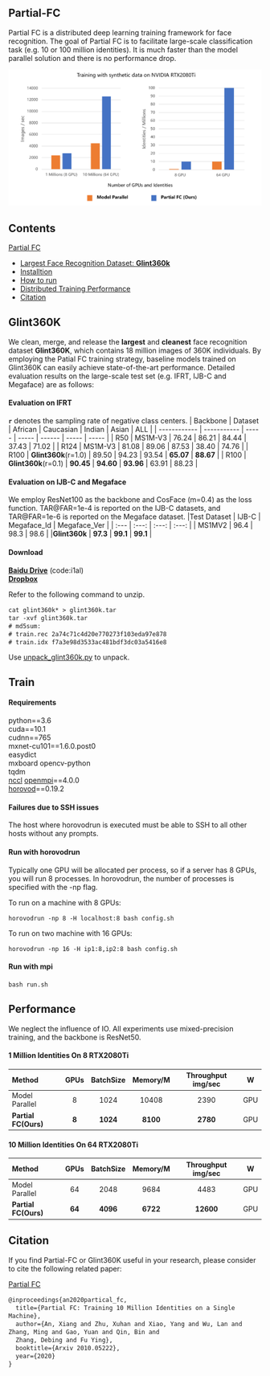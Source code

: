 ## Partial-FC
Partial FC is a distributed deep learning training framework for face recognition. The goal of Partial FC is to facilitate large-scale classification task (e.g. 10 or 100 million identities). It is much faster than the model parallel solution and there is no performance drop.

![Image text](https://github.com/nttstar/insightface-resources/blob/master/images/partial_speed1.png)


## Contents
[Partial FC](https://arxiv.org/abs/2010.05222)
- [Largest Face Recognition Dataset: **Glint360k**](#Glint360k)
- [Installtion](./docs/installtion.md)
- [How to run](#Train)
- [Distributed Training Performance](#Performance)
- [Citation](#Citation)


## Glint360K
We clean, merge, and release the **largest** and **cleanest** face recognition dataset **Glint360K**, which contains 18 million images of 360K individuals. 
By employing the Patial FC training strategy, baseline models trained on Glint360K can easily achieve state-of-the-art performance. 
Detailed evaluation results on the large-scale test set (e.g. IFRT, IJB-C and Megaface) are as follows:

#### Evaluation on IFRT       
**`r`** denotes the sampling rate of negative class centers.
| Backbone     | Dataset            | African | Caucasian | Indian | Asian | ALL   |
| ------------ | -----------        | ----- | ----- | ------ | ----- | ----- |
| R50          | MS1M-V3            | 76.24 | 86.21 | 84.44  | 37.43 | 71.02 |
| R124         | MS1M-V3            | 81.08 | 89.06 | 87.53  | 38.40 | 74.76 |
| R100         | **Glint360k**(r=1.0)   | 89.50 | 94.23 | 93.54  | **65.07** | **88.67** |
| R100         | **Glint360k**(r=0.1)   | **90.45** | **94.60** | **93.96**  | 63.91 | 88.23 |

#### Evaluation on IJB-C and Megaface  
We employ ResNet100 as the backbone and CosFace (m=0.4) as the loss function.
TAR@FAR=1e-4 is reported on the IJB-C datasets, and TAR@FAR=1e-6 is reported on the Megaface dataset.
|Test Dataset        | IJB-C     | Megaface_Id  | Megaface_Ver |
| :---               | :---:     | :---:        | :---:        |
| MS1MV2             | 96.4      | 98.3         | 98.6         |
|**Glint360k** | **97.3**  | **99.1**     | **99.1**     |

#### Download
[**Baidu Drive**](https://pan.baidu.com/s/1aHC_nJGKzKgwJKoVb2Q_Gg) (code:i1al)  
[**Dropbox**](https://www.dropbox.com/sh/gdix4jabzlwtk72/AAAXEItN1zwdo_tzOx5-QqHWa?dl=0)

Refer to the following command to unzip.
```
cat glint360k* > glint360k.tar
tar -xvf glint360k.tar
# md5sum:
# train.rec 2a74c71c4d20e770273f103eda97e878
# train.idx f7a3e98d3533ac481bdf3dc03a5416e8
```
Use [unpack_glint360k.py](./unpack_glint360k.py) to unpack.

## Train
#### Requirements
python==3.6  
cuda==10.1    
cudnn==765    
mxnet-cu101==1.6.0.post0  
easydict      
mxboard
opencv-python   
tqdm  
[nccl](https://docs.nvidia.com/deeplearning/nccl/install-guide/index.html)
[openmpi](./setup-utils/install-mpi.sh)==4.0.0  
[horovod](./setup-utils/install-horovod.sh)==0.19.2  

#### Failures due to SSH issues
The host where horovodrun is executed must be able to SSH to all other hosts without any prompts.

#### Run with horovodrun
Typically one GPU will be allocated per process, so if a server has 8 GPUs, you will run 8 processes. 
In horovodrun, the number of processes is specified with the -np flag.

To run on a machine with 8 GPUs:
```shell script
horovodrun -np 8 -H localhost:8 bash config.sh
```

To run on two machine with 16 GPUs:
```shell script
horovodrun -np 16 -H ip1:8,ip2:8 bash config.sh
```

#### Run with mpi
```shell script
bash run.sh
```

## Performance
We neglect the influence of IO. All experiments use mixed-precision training, and the backbone is ResNet50.
#### 1 Million Identities On 8 RTX2080Ti  

|Method                     | GPUs        | BatchSize     | Memory/M      | Throughput img/sec | W     |
| :---                      | :---:       | :---:         | :---:         | :---:              | :---: |
| Model Parallel            | 8           | 1024          | 10408         | 2390               | GPU   |
| **Partial FC(Ours)**      | **8**       | **1024**      | **8100**      | **2780**           | GPU   |
#### 10 Million Identities On 64 RTX2080Ti  

|Method                     | GPUs        | BatchSize     | Memory/M      | Throughput img/sec | W     |
| :---                      | :---:       | :---:         | :---:         | :---:              | :---: |
| Model Parallel            | 64          | 2048          | 9684          | 4483               | GPU   |
| **Partial FC(Ours)**      | **64**      | **4096**      | **6722**      | **12600**          | GPU   |



## Citation
If you find Partial-FC or Glint360K useful in your research, please consider to cite the following related paper: 

[Partial FC](https://arxiv.org/abs/2010.05222)
```
@inproceedings{an2020partical_fc,
  title={Partial FC: Training 10 Million Identities on a Single Machine},
  author={An, Xiang and Zhu, Xuhan and Xiao, Yang and Wu, Lan and Zhang, Ming and Gao, Yuan and Qin, Bin and
  Zhang, Debing and Fu Ying},
  booktitle={Arxiv 2010.05222},
  year={2020}
}
```




